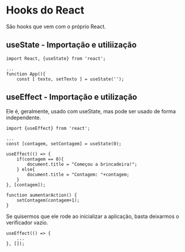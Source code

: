 # Hooks do React

São hooks que vem com o próprio React.

## useState - Importação e utiliização

```
import React, {useState} from 'react';

...
function App(){
    const [ texto, setTexto ] = useState('');
```

## useEffect - Importação e utilização
Ele é, geralmente, usado com useState, mas pode ser usado de forma independente.

```
import {useEffect} from 'react';

...
const [contagem, setContagem] = useState(0);

useEffect(() => {
	if(contagem == 0){
		document.title = "Começou a brincadeira!";
	} else{
		document.title = "Contagem: "+contagem;
	}
}, [contagem]);

function aumentarAction() {
	setContagem(contagem+1);
}
```

Se quisermos que ele rode ao inicializar a aplicação, basta deixarmos o verificador vazio.

```
useEffect(() => {
	...
}, []);
```